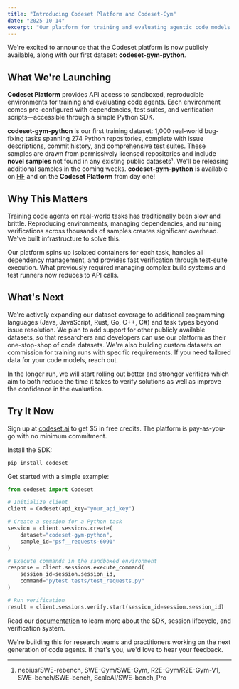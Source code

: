 ```yaml
---
title: "Introducing Codeset Platform and Codeset-Gym"
date: "2025-10-14"
excerpt: "Our platform for training and evaluating agentic code models is now live, featuring the first batch of codeset-gym-python containing 1,000 novel SWE tasks from 274 real-world Python repositories."
---
```


We're excited to announce that the Codeset platform is now publicly available, along with our first dataset: **codeset-gym-python**.

## What We're Launching

**Codeset Platform** provides API access to sandboxed, reproducible environments for training and evaluating code agents. Each environment comes pre-configured with dependencies, test suites, and verification scripts—accessible through a simple Python SDK.

**codeset-gym-python** is our first training dataset: 1,000 real-world bug-fixing tasks spanning 274 Python repositories, complete with issue descriptions, commit history, and comprehensive test suites. These samples are drawn from permissively licensed repositories and include **novel samples** not found in any existing public datasets¹. We'll be releasing additional samples in the coming weeks. **codeset-gym-python** is available on [HF](XXX) and on the **Codeset Platform** from day one!

## Why This Matters

Training code agents on real-world tasks has traditionally been slow and brittle. Reproducing environments, managing dependencies, and running verifications across thousands of samples creates significant overhead. We've built infrastructure to solve this.

Our platform spins up isolated containers for each task, handles all dependency management, and provides fast verification through test-suite execution. What previously required managing complex build systems and test runners now reduces to API calls.

## What's Next

We're actively expanding our dataset coverage to additional programming languages (Java, JavaScript, Rust, Go, C++, C#) and task types beyond issue resolution. We plan to add support for other publicly available datasets, so that researchers and developers can use our platform as their one-stop-shop of code datasets. We're also building custom datasets on commission for training runs with specific requirements. If you need tailored data for your code models, reach out.

In the longer run, we will start rolling out better and stronger verifiers which aim to both reduce the time it takes to verify solutions as well as improve the confidence in the evaluation.

## Try It Now

Sign up at [codeset.ai](https://codeset.ai) to get $5 in free credits. The platform is pay-as-you-go with no minimum commitment.

Install the SDK:
```bash
pip install codeset
```

Get started with a simple example:
```python
from codeset import Codeset

# Initialize client
client = Codeset(api_key="your_api_key")

# Create a session for a Python task
session = client.sessions.create(
    dataset="codeset-gym-python",
    sample_id="psf__requests-6091"
)

# Execute commands in the sandboxed environment
response = client.sessions.execute_command(
    session_id=session.session_id,
    command="pytest tests/test_requests.py"
)

# Run verification
result = client.sessions.verify.start(session_id=session.session_id)
```

Read our [documentation](https://docs.codeset.ai) to learn more about the SDK, session lifecycle, and verification system.

We're building this for research teams and practitioners working on the next generation of code agents. If that's you, we'd love to hear your feedback.

---

1. nebius/SWE-rebench, SWE-Gym/SWE-Gym, R2E-Gym/R2E-Gym-V1, SWE-bench/SWE-bench, ScaleAI/SWE-bench\_Pro
